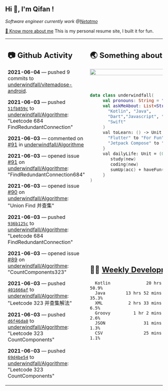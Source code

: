 <h2> Hi 👋, I'm Qifan ! </h2>
<p><em>Software engineer currently work @<a href="https://www.netatmo.com">Netatmo</a>
</em></p><p><a href="https://qifanyang.com/resume" target="_blank"> 🔭 Know more about me</a> This is my personal resume site, I built it for fun.</p>
<table><tr><td valign="top" rowspan="2">

 ## 📷 Github Activity
 <!-- githubActivity starts -->
  **2021-06-04** — pushed 9 commits to [underwindfall/vitemadose-android](https://api.github.com/repos/underwindfall/vitemadose-android).

  **2021-06-03** — pushed [`51fb859c`](https://api.github.com/repos/underwindfall/Algorithme/commits/51fb859cc39c6b9e00d9719dc99cc07cebf40958) to [underwindfall/Algorithme](https://api.github.com/repos/underwindfall/Algorithme): "Leetcode 684 FindRedundantConnection"

  **2021-06-03** — commented on [#91](https://github.com/underwindfall/Algorithme/issues/91#issuecomment-854026300) in [underwindfall/Algorithme](https://api.github.com/repos/underwindfall/Algorithme)

  **2021-06-03** — opened issue [#91](https://api.github.com/repos/underwindfall/Algorithme/issues/91) on [underwindfall/Algorithme](https://api.github.com/repos/underwindfall/Algorithme): "FindRedundantConnection684"

  **2021-06-03** — opened issue [#90](https://api.github.com/repos/underwindfall/Algorithme/issues/90) on [underwindfall/Algorithme](https://api.github.com/repos/underwindfall/Algorithme): "Union Find 并查集"

  **2021-06-03** — pushed [`936b125c`](https://api.github.com/repos/underwindfall/Algorithme/commits/936b125cc2d442a7041c41de991709703e5e4bdd) to [underwindfall/Algorithme](https://api.github.com/repos/underwindfall/Algorithme): "Leetcode 684 FindRedundantConnection"

  **2021-06-03** — opened issue [#89](https://api.github.com/repos/underwindfall/Algorithme/issues/89) on [underwindfall/Algorithme](https://api.github.com/repos/underwindfall/Algorithme): "CountComponents323"

  **2021-06-03** — pushed [`401666af`](https://api.github.com/repos/underwindfall/Algorithme/commits/401666afef9ac52b300cc569a620286cedc25e79) to [underwindfall/Algorithme](https://api.github.com/repos/underwindfall/Algorithme): "Leetcode 323 并查集解法"

  **2021-06-03** — pushed [`d6f46da0`](https://api.github.com/repos/underwindfall/Algorithme/commits/d6f46da0a38692ec72e74f77b3e44e7caf9f1524) to [underwindfall/Algorithme](https://api.github.com/repos/underwindfall/Algorithme): "Leetcode 323 CountComponents"

  **2021-06-03** — pushed [`69d4be54`](https://api.github.com/repos/underwindfall/Algorithme/commits/69d4be54912a8ec436bc8dfb767d7f267e745617) to [underwindfall/Algorithme](https://api.github.com/repos/underwindfall/Algorithme): "Leetcode 323 CountComponents"
 <!-- githubActivity ends -->
 </td><td valign="top">

 ## 🌏 Something about me
 <!-- profile starts -->
 <a href="https://github.com/underwindfall" width="100%">
  <img src="https://github-readme-stats.vercel.app/api?username=underwindfall&show_icons=true&icon_color=805AD5&text_color=718096&bg_color=ffffff00&hide_title=true&include_all_commits=true&count_private=true&hide_border=true" width="100%"/>
 </a>
 <br/>
 <br/>
 <br/>
 
 ```kotlin
 data class underwindfall(
      val pronouns: String = "he|him",
      val askMeAbout: List<String> = listOf(
        "Kotlin", "Java", 
        "Dart","Javascript", "Typescript",
        "Swift"
      )
      val toLearn: () -> Unit = {
        "Flutter" to "For Fun",
        "Jetpack Compose" to "Future"
      }
      val dailyLife: Unit = (0..end).reduce { acc, new ->	
         study(new)	
         coding(new)	
         sumUp(acc) + haveFun(new)	
      }
 )
 ```
 <!-- profile ends -->
 </td></tr><tr><td valign="top">

 ## 🏊‍♂️ <a href="https://gist.github.com/underwindfall/377ee88ba1fabd1e93516e48ca9c61eb" target="_blank">Weekly Development Breakdown</a>
  <!-- codeTime starts -->
  ```text
    Kotlin              20 hrs  ■■■■■■■■■■■■■■■▦□□□□□□□□  50.9%
    Java        13 hrs 52 mins  ■■■■■■■■■■■■□□□□□□□□□□□□  35.3%
    XML          2 hrs 33 mins  ■■■■■□□□□□□□□□□□□□□□□□□□   6.5%
    Groovy         1 hr 2 mins  ■■■■□□□□□□□□□□□□□□□□□□□□   2.6%
    JSON               31 mins  ■■■▦□□□□□□□□□□□□□□□□□□□□   1.3%
    CSV                25 mins  ■■■▦□□□□□□□□□□□□□□□□□□□□   1.1%
  ```
  <!-- codeTime starts -->
  </td></tr></table>